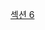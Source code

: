 [섹션 6](https://velog.io/@wldnfl/AWS-Section-6-EC2-%EC%9D%B8%EC%8A%A4%ED%84%B4%EC%8A%A4-%EC%8A%A4%ED%86%A0%EB%A6%AC%EC%A7%80-kvf9eliy)
